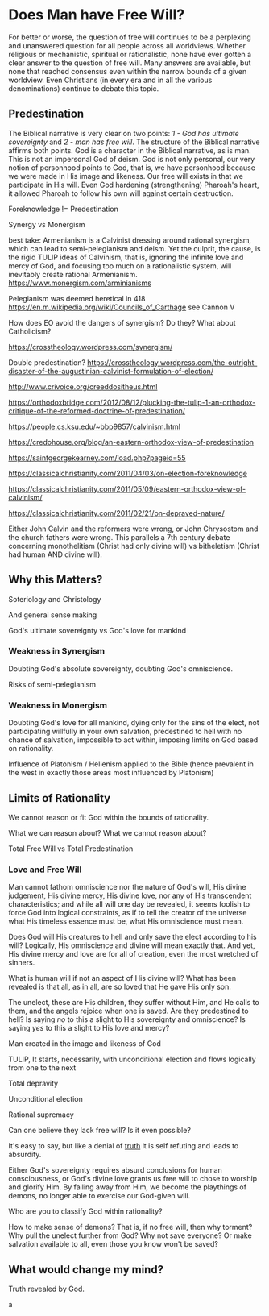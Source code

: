 # Does Man have Free Will?

For better or worse, the question of
 free will continues to be a
 perplexing and unanswered question
 for all people across all worldviews.
Whether religious or mechanistic,
 spiritual or rationalistic,
 none have ever gotten a clear
 answer to the question of free will.
Many answers are available, but none
 that reached consensus even within
 the narrow bounds of a given worldview.
Even Christians (in every era 
 and in all the various
 denominations) continue to debate
 this topic.


## Predestination

The Biblical narrative is very clear
 on two points:
 *1 - God has ultimate sovereignty*
 and
 *2 - man has free will*.
The structure of the Biblical narrative
 affirms both points.
God is a character in the
 Biblical narrative, as is man.
This is not an impersonal God of deism.
God is not only personal, our very
 notion of personhood points to God,
 that is, we have personhood because
 we were made in His image and likeness.
Our free will exists in that we
 participate in His will.
Even God hardening (strengthening)
 Pharoah's heart, it allowed Pharoah
 to follow his own will against
 certain destruction.



Foreknowledge != Predestination 




Synergy vs Monergism

best take: Armenianism is a Calvinist
 dressing around rational synergism, which
 can lead to semi-pelegianism and deism.
Yet the culprit, the cause, is the rigid
 TULIP ideas of Calvinism, that is, 
 ignoring the infinite love and mercy
 of God, and focusing too much on a
 rationalistic system, will inevitably
 create rational Armenianism.
https://www.monergism.com/arminianisms

Pelegianism was deemed heretical in 418
https://en.m.wikipedia.org/wiki/Councils_of_Carthage see Cannon V

How does EO avoid the dangers of
 synergism? Do they?
What about Catholicism?

https://crosstheology.wordpress.com/synergism/

Double predestination?
https://crosstheology.wordpress.com/the-outright-disaster-of-the-augustinian-calvinist-formulation-of-election/


http://www.crivoice.org/creeddositheus.html

https://orthodoxbridge.com/2012/08/12/plucking-the-tulip-1-an-orthodox-critique-of-the-reformed-doctrine-of-predestination/

https://people.cs.ksu.edu/~bbp9857/calvinism.html

https://credohouse.org/blog/an-eastern-orthodox-view-of-predestination

https://saintgeorgekearney.com/load.php?pageid=55

https://classicalchristianity.com/2011/04/03/on-election-foreknowledge

https://classicalchristianity.com/2011/05/09/eastern-orthodox-view-of-calvinism/

https://classicalchristianity.com/2011/02/21/on-depraved-nature/

Either John Calvin and the reformers were wrong,
 or John Chrysostom and the church fathers
 were wrong.
This parallels a 7th century debate
 concerning monothelitism
 (Christ had only divine will)
 vs
 bitheletism
 (Christ had human AND divine will).




## Why this Matters?
Soteriology and Christology

And general sense making


God's ultimate sovereignty
vs
God's love for mankind




### Weakness in Synergism

Doubting God's absolute sovereignty,
 doubting God's omniscience.

Risks of semi-pelegianism 



### Weakness in Monergism

Doubting God's love for all mankind,
 dying only for the sins of the elect,
 not participating willfully in your own salvation,
 predestined to hell with no chance of salvation,
 impossible to act within,
 imposing limits on God based on rationality.

Influence of Platonism / Hellenism applied to the Bible (hence prevalent in the west in exactly those areas most
influenced by Platonism)


## Limits of Rationality

We cannot reason or fit God within the bounds
 of rationality.

What we can reason about?
What we cannot reason about?


Total Free Will
vs
Total Predestination




### Love and Free Will

Man cannot fathom omniscience nor the nature
 of God's will, His divine judgement,
 His divine mercy,
 His divine love, nor any of His
 transcendent characteristics;
 and while all will one day be revealed,
 it seems foolish to force God into
 logical constraints, as if to tell
 the creator of the universe what His
 timeless essence must be,
 what His omniscience
 must mean.

Does God will His creatures to hell and
 only save the elect according to his will?
Logically, His omniscience and divine
 will mean exactly that.
And yet, His divine mercy and love
 are for all of creation, even
 the most wretched of sinners.

What is human will if not an aspect
 of His divine will?
What has been revealed is that all, as in all,
 are so loved that He gave His only son.

The unelect, these are His children,
 they suffer without Him, and He calls to them,
 and the angels rejoice when one is saved.
Are they predestined to hell?
Is saying *no* to this a slight to His
 sovereignty and omniscience?
Is saying *yes* to this a slight to His
 love and mercy?



Man created in the image and likeness of God

TULIP,
It starts, necessarily, with
 unconditional election and flows
 logically from one to the next

Total depravity

Unconditional election




Rational supremacy



Can one believe they lack free will?
Is it even possible?

It's easy to say, but like a denial of
 [truth](../truth.md)
 it is self refuting and leads to absurdity.

Either God's sovereignty requires absurd
 conclusions for human consciousness,
 or God's divine love grants us free will
 to chose to worship and glorify Him.
By falling away from Him,
 we become the playthings of demons,
 no longer able to exercise our
 God-given will.


Who are you to classify God within rationality?

How to make sense of demons?
That is, if no free will, then why torment?
Why pull the unelect further from God?
Why not save everyone? Or make salvation available
 to all, even those you know won't be saved?







## What would change my mind?

Truth revealed by God.






 a 

